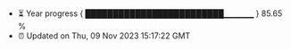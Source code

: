 - ⏳ Year progress { █████████████████████████▁▁▁▁▁ } 85.65 %
- ⏰ Updated on Thu, 09 Nov 2023 15:17:22 GMT

